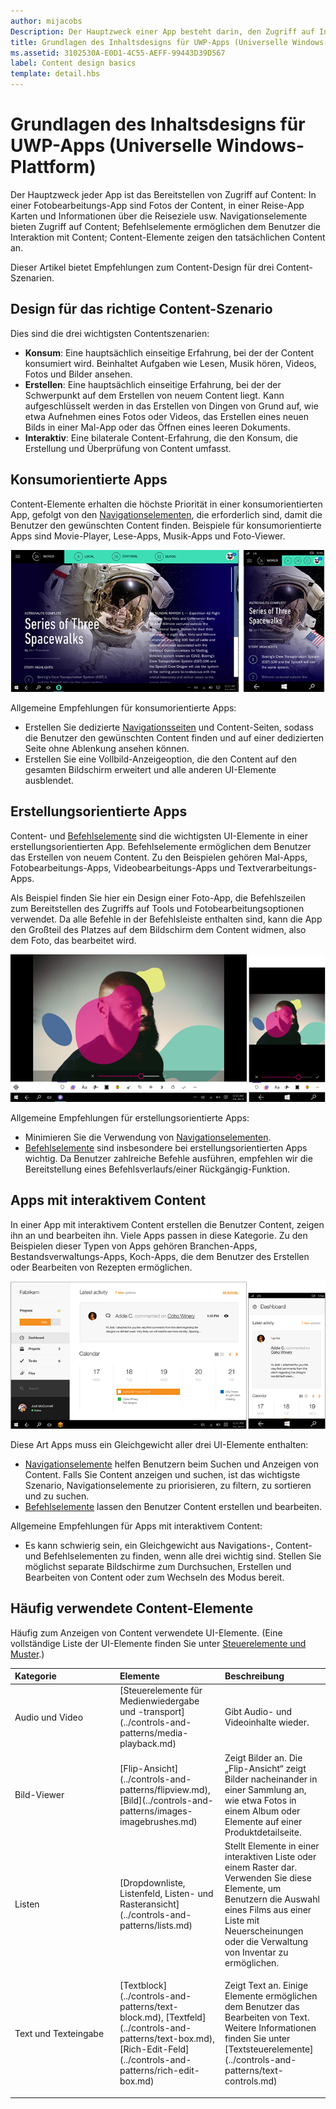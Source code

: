 ```yaml
---
author: mijacobs
Description: Der Hauptzweck einer App besteht darin, den Zugriff auf Inhalte zu gewähren. In einer Fotobearbeitungs-App sind Fotos der Content, in einer Reise-App Karten und Informationen über die Reiseziele usw.
title: Grundlagen des Inhaltsdesigns für UWP-Apps (Universelle Windows-Plattform)
ms.assetid: 3102530A-E0D1-4C55-AEFF-99443D39D567
label: Content design basics
template: detail.hbs
---
```


#  Grundlagen des Inhaltsdesigns für UWP-Apps (Universelle Windows-Plattform)

Der Hauptzweck jeder App ist das Bereitstellen von Zugriff auf Content: In einer Fotobearbeitungs-App sind Fotos der Content, in einer Reise-App Karten und Informationen über die Reiseziele usw. Navigationselemente bieten Zugriff auf Content; Befehlselemente ermöglichen dem Benutzer die Interaktion mit Content; Content-Elemente zeigen den tatsächlichen Content an.

Dieser Artikel bietet Empfehlungen zum Content-Design für drei Content-Szenarien.

## <span id="Design_for_the_right_content_scenario"></span><span id="design_for_the_right_content_scenario"></span><span id="DESIGN_FOR_THE_RIGHT_CONTENT_SCENARIO"></span>Design für das richtige Content-Szenario


Dies sind die drei wichtigsten Contentszenarien:

-   **Konsum**: Eine hauptsächlich einseitige Erfahrung, bei der der Content konsumiert wird. Beinhaltet Aufgaben wie Lesen, Musik hören, Videos, Fotos und Bilder ansehen.
-   **Erstellen**: Eine hauptsächlich einseitige Erfahrung, bei der der Schwerpunkt auf dem Erstellen von neuem Content liegt. Kann aufgeschlüsselt werden in das Erstellen von Dingen von Grund auf, wie etwa Aufnehmen eines Fotos oder Videos, das Erstellen eines neuen Bilds in einer Mal-App oder das Öffnen eines leeren Dokuments.
-   **Interaktiv**: Eine bilaterale Content-Erfahrung, die den Konsum, die Erstellung und Überprüfung von Content umfasst.

## <span id="Consumption-focused_apps"></span><span id="consumption-focused_apps"></span><span id="CONSUMPTION-FOCUSED_APPS"></span>Konsumorientierte Apps


Content-Elemente erhalten die höchste Priorität in einer konsumorientierten App, gefolgt von den [Navigationselementen](navigation-basics.md), die erforderlich sind, damit die Benutzer den gewünschten Content finden. Beispiele für konsumorientierte Apps sind Movie-Player, Lese-Apps, Musik-Apps und Foto-Viewer.

![Eine Nachrichten-App](images/news-reader/v2/newsreader-v2-tablet-phone.png)

Allgemeine Empfehlungen für konsumorientierte Apps:

-   Erstellen Sie dedizierte [Navigationsseiten](navigation-basics.md) und Content-Seiten, sodass die Benutzer den gewünschten Content finden und auf einer dedizierten Seite ohne Ablenkung ansehen können.
-   Erstellen Sie eine Vollbild-Anzeigeoption, die den Content auf den gesamten Bildschirm erweitert und alle anderen UI-Elemente ausblendet.

## <span id="Creation-focused_apps"></span><span id="creation-focused_apps"></span><span id="CREATION-FOCUSED_APPS"></span>Erstellungsorientierte Apps


Content- und [Befehlselemente](commanding-basics.md) sind die wichtigsten UI-Elemente in einer erstellungsorientierten App. Befehlselemente ermöglichen dem Benutzer das Erstellen von neuem Content. Zu den Beispielen gehören Mal-Apps, Fotobearbeitungs-Apps, Videobearbeitungs-Apps und Textverarbeitungs-Apps.

Als Beispiel finden Sie hier ein Design einer Foto-App, die Befehlszeilen zum Bereitstellen des Zugriffs auf Tools und Fotobearbeitungsoptionen verwendet. Da alle Befehle in der Befehlsleiste enthalten sind, kann die App den Großteil des Platzes auf dem Bildschirm dem Content widmen, also dem Foto, das bearbeitet wird.

![Beispiel für den Entwurf einer Fotobearbeitungs-App, die eine aktive Canvas verwendet](images/photo-editor/uap-photo-tabletphone-sbs.png)

Allgemeine Empfehlungen für erstellungsorientierte Apps:

-   Minimieren Sie die Verwendung von [Navigationselementen](navigation-basics.md).
-   [Befehlselemente](commanding-basics.md) sind insbesondere bei erstellungsorientierten Apps wichtig. Da Benutzer zahlreiche Befehle ausführen, empfehlen wir die Bereitstellung eines Befehlsverlaufs/einer Rückgängig-Funktion.

## <span id="Apps_with_interactive_content"></span><span id="apps_with_interactive_content"></span><span id="APPS_WITH_INTERACTIVE_CONTENT"></span>Apps mit interaktivem Content


In einer App mit interaktivem Content erstellen die Benutzer Content, zeigen ihn an und bearbeiten ihn. Viele Apps passen in diese Kategorie. Zu den Beispielen dieser Typen von Apps gehören Branchen-Apps, Bestandsverwaltungs-Apps, Koch-Apps, die dem Benutzer des Erstellen oder Bearbeiten von Rezepten ermöglichen.

![Ein Design für ein Zusammenarbeitstool, eine App mit interaktivem Content](images/collaboration-tool/uap-collaboration-tabphone-700.png)

Diese Art Apps muss ein Gleichgewicht aller drei UI-Elemente enthalten:

-   [Navigationselemente](navigation-basics.md) helfen Benutzern beim Suchen und Anzeigen von Content. Falls Sie Content anzeigen und suchen, ist das wichtigste Szenario, Navigationselemente zu priorisieren, zu filtern, zu sortieren und zu suchen.
-   [Befehlselemente](commanding-basics.md) lassen den Benutzer Content erstellen und bearbeiten.

Allgemeine Empfehlungen für Apps mit interaktivem Content:

-   Es kann schwierig sein, ein Gleichgewicht aus Navigations-, Content- und Befehlselementen zu finden, wenn alle drei wichtig sind. Stellen Sie möglichst separate Bildschirme zum Durchsuchen, Erstellen und Bearbeiten von Content oder zum Wechseln des Modus bereit.

## <span id="Commonly_used_content_elements"></span><span id="commonly_used_content_elements"></span><span id="COMMONLY_USED_CONTENT_ELEMENTS"></span>Häufig verwendete Content-Elemente


Häufig zum Anzeigen von Content verwendete UI-Elemente. (Eine vollständige Liste der UI-Elemente finden Sie unter [Steuerelemente und Muster](https://msdn.microsoft.com/library/windows/apps/dn611856).)

<table>
<colgroup>
<col width="33%" />
<col width="33%" />
<col width="33%" />
</colgroup>
<thead>
<tr class="header">
<th align="left">Kategorie</th>
<th align="left">Elemente</th>
<th align="left">Beschreibung</th>
</tr>
</thead>
<tbody>
<tr class="odd">
<td align="left">Audio und Video</td>
<td align="left">[Steuerelemente für Medienwiedergabe und -transport](../controls-and-patterns/media-playback.md)</td>
<td align="left">Gibt Audio- und Videoinhalte wieder.</td>
</tr>
<tr class="even">
<td align="left">Bild-Viewer</td>
<td align="left">[Flip-Ansicht](../controls-and-patterns/flipview.md), [Bild](../controls-and-patterns/images-imagebrushes.md)</td>
<td align="left">Zeigt Bilder an. Die „Flip-Ansicht“ zeigt Bilder nacheinander in einer Sammlung an, wie etwa Fotos in einem Album oder Elemente auf einer Produktdetailseite.</td>
</tr>
<tr class="odd">
<td align="left">Listen</td>
<td align="left">[Dropdownliste, Listenfeld, Listen- und Rasteransicht](../controls-and-patterns/lists.md)</td>
<td align="left">Stellt Elemente in einer interaktiven Liste oder einem Raster dar. Verwenden Sie diese Elemente, um Benutzern die Auswahl eines Films aus einer Liste mit Neuerscheinungen oder die Verwaltung von Inventar zu ermöglichen.</td>
</tr>
<tr class="even">
<td align="left">Text und Texteingabe</td>
<td align="left"><p>[Textblock](../controls-and-patterns/text-block.md), [Textfeld](../controls-and-patterns/text-box.md), [Rich-Edit-Feld](../controls-and-patterns/rich-edit-box.md)</p>
</td>
<td align="left">Zeigt Text an. Einige Elemente ermöglichen dem Benutzer das Bearbeiten von Text. Weitere Informationen finden Sie unter [Textsteuerelemente](../controls-and-patterns/text-controls.md)</td>
</tr>
</tbody>
</table>



 

 






<!--HONumber=May16_HO2-->


